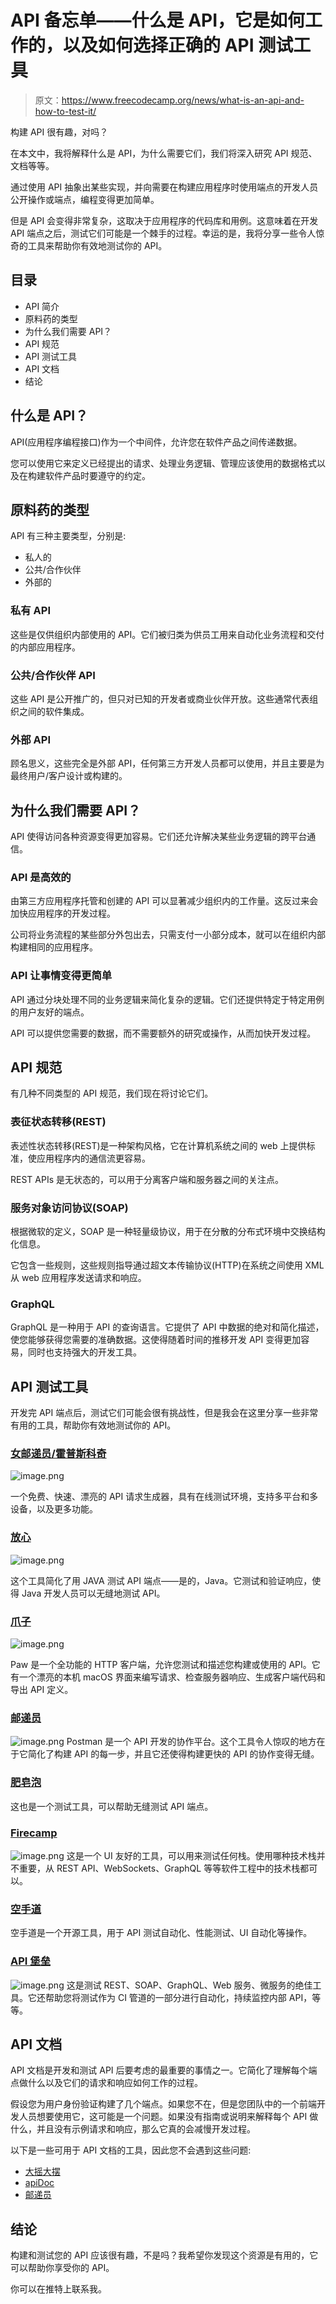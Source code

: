 # API 备忘单——什么是 API，它是如何工作的，以及如何选择正确的 API 测试工具

> 原文：<https://www.freecodecamp.org/news/what-is-an-api-and-how-to-test-it/>

构建 API 很有趣，对吗？

在本文中，我将解释什么是 API，为什么需要它们，我们将深入研究 API 规范、文档等等。

通过使用 API 抽象出某些实现，并向需要在构建应用程序时使用端点的开发人员公开操作或端点，编程变得更加简单。

但是 API 会变得非常复杂，这取决于应用程序的代码库和用例。这意味着在开发 API 端点之后，测试它们可能是一个棘手的过程。幸运的是，我将分享一些令人惊奇的工具来帮助你有效地测试你的 API。

## 目录

*   API 简介
*   原料药的类型
*   为什么我们需要 API？
*   API 规范
*   API 测试工具
*   API 文档
*   结论

## 什么是 API？

API(应用程序编程接口)作为一个中间件，允许您在软件产品之间传递数据。

您可以使用它来定义已经提出的请求、处理业务逻辑、管理应该使用的数据格式以及在构建软件产品时要遵守的约定。

## 原料药的类型

API 有三种主要类型，分别是:

*   私人的
*   公共/合作伙伴
*   外部的

### 私有 API

这些是仅供组织内部使用的 API。它们被归类为供员工用来自动化业务流程和交付的内部应用程序。

### 公共/合作伙伴 API

这些 API 是公开推广的，但只对已知的开发者或商业伙伴开放。这些通常代表组织之间的软件集成。

### 外部 API

顾名思义，这些完全是外部 API，任何第三方开发人员都可以使用，并且主要是为最终用户/客户设计或构建的。

## 为什么我们需要 API？

API 使得访问各种资源变得更加容易。它们还允许解决某些业务逻辑的跨平台通信。

### API 是高效的

由第三方应用程序托管和创建的 API 可以显著减少组织内的工作量。这反过来会加快应用程序的开发过程。

公司将业务流程的某些部分外包出去，只需支付一小部分成本，就可以在组织内部构建相同的应用程序。

### API 让事情变得更简单

API 通过分块处理不同的业务逻辑来简化复杂的逻辑。它们还提供特定于特定用例的用户友好的端点。

API 可以提供您需要的数据，而不需要额外的研究或操作，从而加快开发过程。

## API 规范

有几种不同类型的 API 规范，我们现在将讨论它们。

### 表征状态转移(REST)

表述性状态转移(REST)是一种架构风格，它在计算机系统之间的 web 上提供标准，使应用程序内的通信流更容易。

REST APIs 是无状态的，可以用于分离客户端和服务器之间的关注点。

### 服务对象访问协议(SOAP)

根据微软的定义，SOAP 是一种轻量级协议，用于在分散的分布式环境中交换结构化信息。

它包含一些规则，这些规则指导通过超文本传输协议(HTTP)在系统之间使用 XML 从 web 应用程序发送请求和响应。

### GraphQL

GraphQL 是一种用于 API 的查询语言。它提供了 API 中数据的绝对和简化描述，使您能够获得您需要的准确数据。这使得随着时间的推移开发 API 变得更加容易，同时也支持强大的开发工具。

## API 测试工具

开发完 API 端点后，测试它们可能会很有挑战性，但是我会在这里分享一些非常有用的工具，帮助你有效地测试你的 API。

### [女邮递员/霍普斯科奇](https://hoppscotch.io/)

![image.png](img/ea45bf4db3b75500014c204e520e0646.png)

一个免费、快速、漂亮的 API 请求生成器，具有在线测试环境，支持多平台和多设备，以及更多功能。

### [放心](http://rest-assured.io/)

![image.png](img/cb0a0145bb8b1f858c60efd3101997fd.png)

这个工具简化了用 JAVA 测试 API 端点——是的，Java。它测试和验证响应，使得 Java 开发人员可以无缝地测试 API。

### [爪子](https://paw.cloud/)

![image.png](img/3e3ff037472691238114ad16ecbcbe8d.png)

Paw 是一个全功能的 HTTP 客户端，允许您测试和描述您构建或使用的 API。它有一个漂亮的本机 macOS 界面来编写请求、检查服务器响应、生成客户端代码和导出 API 定义。

### [邮递员](https://www.postman.com/)

![image.png](img/7335dfc75350767406543dcaf0e51fd4.png)
Postman 是一个 API 开发的协作平台。这个工具令人惊叹的地方在于它简化了构建 API 的每一步，并且它还使得构建更快的 API 的协作变得无缝。

### [肥皂泡](https://www.soapui.org/downloads/soapui/)

这也是一个测试工具，可以帮助无缝测试 API 端点。

### [Firecamp](https://firecamp.io/)

![image.png](img/b2a5ae95f1d10af3870fff096b67e50c.png)
这是一个 UI 友好的工具，可以用来测试任何栈。使用哪种技术栈并不重要，从 REST API、WebSockets、GraphQL 等等软件工程中的技术栈都可以。

### [空手道](https://intuit.github.io/karate/)

空手道是一个开源工具，用于 API 测试自动化、性能测试、UI 自动化等操作。

### [API 堡垒](https://apifortress.com/)

![image.png](img/156dfcfd0d78e496ed8083a7003290d6.png)
这是测试 REST、SOAP、GraphQL、Web 服务、微服务的绝佳工具。它还帮助您将测试作为 CI 管道的一部分进行自动化，持续监控内部 API，等等。

## API 文档

API 文档是开发和测试 API 后要考虑的最重要的事情之一。它简化了理解每个端点做什么以及它们的请求和响应如何工作的过程。

假设您为用户身份验证构建了几个端点。如果您不在，但是您团队中的一个前端开发人员想要使用它，这可能是一个问题。如果没有指南或说明来解释每个 API 做什么，并且没有示例请求和响应，那么它真的会减慢开发过程。

以下是一些可用于 API 文档的工具，因此您不会遇到这些问题:

*   [大摇大摆](https://swagger.io/)
*   [apiDoc](https://apidocjs.com/)
*   [邮递员](https://www.postman.com/api-documentation-tool/)

## 结论

构建和测试您的 API 应该很有趣，不是吗？我希望你发现这个资源是有用的，它可以帮助你享受你的 API。

你可以在推特上联系我。